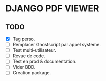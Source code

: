 # DJANGO PDF VIEWER



## TODO
- [x] Tag perso.
- [ ] Remplacer Ghostscript par appel systeme.
- [ ] Test multi-utilisateur.
- [ ] Revue de code.
- [ ] Test en prod & documentation.
- [ ] Vider BDD.
- [ ] Creation package.
